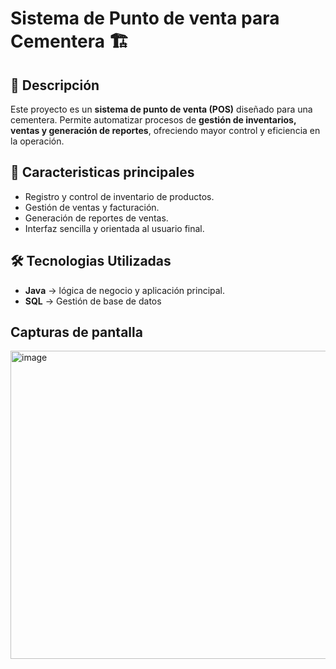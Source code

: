 # Sistema de Punto de venta para Cementera 🏗️

## 📌 Descripción
Este proyecto es un **sistema de punto de venta (POS)** diseñado para una cementera.
Permite automatizar procesos de **gestión de inventarios, ventas y generación de reportes**, ofreciendo mayor control y eficiencia en la operación.

## 🚀 Caracteristicas principales
- Registro y control de inventario de productos.
- Gestión de ventas y facturación.
- Generación de reportes de ventas.
- Interfaz sencilla y orientada al usuario final.

## 🛠️ Tecnologias Utilizadas
- **Java** -> lógica de negocio y aplicación principal.
- **SQL** -> Gestión de base de datos

## Capturas de pantalla
<img width="582" height="493" alt="image" src="https://github.com/user-attachments/assets/b860bfb4-ecb6-45f0-88e6-2a7973350371" />


